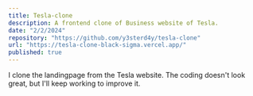 ```yaml
---
title: Tesla-clone
description: A frontend clone of Business website of Tesla.
date: "2/2/2024"
repository: "https://github.com/y3sterd4y/tesla-clone"
url: "https://tesla-clone-black-sigma.vercel.app/"
published: true
---
```


I clone the landingpage from the Tesla website. The coding doesn't look great, but I'll keep working to improve it.
